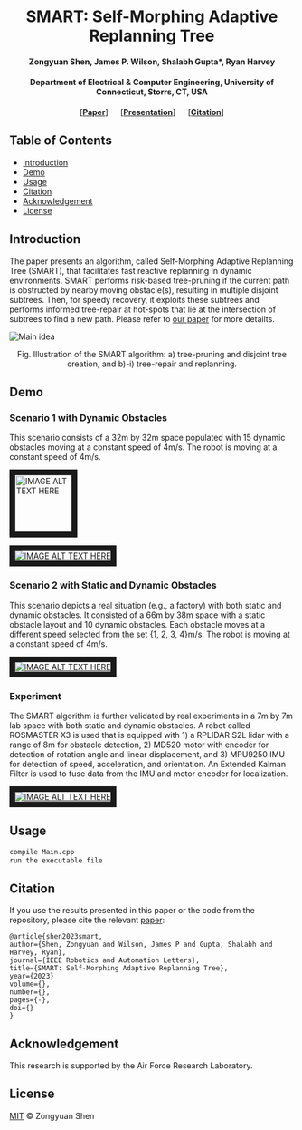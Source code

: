 <h1 align="center">SMART: Self-Morphing Adaptive Replanning Tree</h1>
<h4 align="center">Zongyuan Shen, James P. Wilson, Shalabh Gupta*, Ryan Harvey</h4>
<h4 align="center">Department of Electrical & Computer Engineering, University of Connecticut, Storrs, CT, USA</h4>

<p align="center"> [<b><a href="https://arxiv.org/abs/2305.06487">Paper</a></b>] &emsp; [<b><a href="https://docs.google.com/viewer?url=https://raw.githubusercontent.com/degoes-consulting/lambdaconf-2015/master/speakers/jdegoes/intro-purescript/presentation.pdf">Presentation</a></b>] &emsp; [<b><a href="#citation">Citation</a></b>] </p>

## Table of Contents

- [Introduction](#Introduction)
- [Demo](#Demo)
- [Usage](#usage)
- [Citation](#Citation)
- [Acknowledgement](#Acknowledgement)
- [License](#license)

## Introduction 
The paper presents an algorithm, called Self-Morphing Adaptive Replanning Tree (SMART), that facilitates fast reactive replanning in dynamic environments. SMART performs risk-based tree-pruning if the current path is obstructed by nearby moving obstacle(s), resulting in multiple disjoint subtrees. Then, for speedy recovery, it exploits these subtrees and performs informed tree-repair at hot-spots that lie at the intersection of subtrees to find a new path. Please refer to [our paper](https://arxiv.org/abs/2305.06487) for more detailts.

![Main idea](https://github.com/ZongyuanShen/SMART/assets/136994172/e68db789-7cf1-4b97-bb22-eb7e0b036c44)

<p align="center">
Fig. Illustration of the SMART algorithm: a) tree-pruning and disjoint tree creation, and b)-i) tree-repair and replanning.
</p>

## Demo 
### Scenario 1 with Dynamic Obstacles
This scenario consists of a 32m by 32m space populated with 15 dynamic obstacles moving at a constant speed of 4m/s. The robot is moving at a constant speed of 4m/s.



<img src="https://github.com/ZongyuanShen/SMART/assets/136994172/65e093fd-82f0-4115-bf8c-3fe3ab955875" 
alt="IMAGE ALT TEXT HERE" height = 100 width = 100 border="10" />



<a href="http://www.youtube.com/watch?feature=player_embedded&v=Xb0yWwwN0SE
" target="_blank"><img src="http://img.youtube.com/vi/Xb0yWwwN0SE/mqdefault.jpg" 
alt="IMAGE ALT TEXT HERE"  border="10" /></a>

### Scenario 2 with Static and Dynamic Obstacles
This scenario depicts a real situation (e.g., a factory) with both static and dynamic obstacles. It consisted of a 66m by 38m space with a static obstacle layout and 10 dynamic obstacles. Each obstacle moves at a different speed selected from the set {1, 2, 3, 4}m/s. The robot is moving at a constant speed of 4m/s.

<a href="http://www.youtube.com/watch?feature=player_embedded&v=Xb0yWwwN0SE
" target="_blank"><img src="http://img.youtube.com/vi/Xb0yWwwN0SE/mqdefault.jpg" 
alt="IMAGE ALT TEXT HERE"  border="10" /></a>

### Experiment
The SMART algorithm is further validated by real experiments in a 7m by 7m lab space with both static and dynamic obstacles. A robot called ROSMASTER X3 is used that is equipped with 1) a RPLIDAR S2L lidar with a range of 8m for obstacle detection, 2) MD520 motor with encoder for detection of rotation angle and linear displacement, and 3) MPU9250 IMU for detection of speed, acceleration, and orientation. An Extended Kalman Filter is used to fuse data from the IMU and motor encoder for localization.

<a href="http://www.youtube.com/watch?feature=player_embedded&v=Xb0yWwwN0SE
" target="_blank"><img src="http://img.youtube.com/vi/Xb0yWwwN0SE/mqdefault.jpg" 
alt="IMAGE ALT TEXT HERE"  border="10" /></a>

## Usage

```sh
compile Main.cpp
run the executable file
```

## Citation

If you use the results presented in this paper or the code from the repository, please cite the relevant [paper](https://arxiv.org/abs/2305.06487):
```
@article{shen2023smart,
author={Shen, Zongyuan and Wilson, James P and Gupta, Shalabh and Harvey, Ryan},
journal={IEEE Robotics and Automation Letters},
title={SMART: Self-Morphing Adaptive Replanning Tree},
year={2023}
volume={},
number={},
pages={-},
doi={}
}
```

## Acknowledgement
This research is supported by the Air Force Research Laboratory.

## License

[MIT](LICENSE) © Zongyuan Shen
